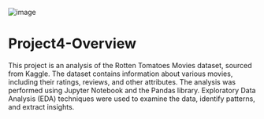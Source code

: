 ![image](https://user-images.githubusercontent.com/112281976/223488830-f6b3845a-da2c-4308-9753-e08669ea95bb.png)

# Project4-Overview
This project is an analysis of the Rotten Tomatoes Movies dataset, sourced from Kaggle. The dataset contains information about various movies, including their ratings, reviews, and other attributes.
The analysis was performed using Jupyter Notebook and the Pandas library. Exploratory Data Analysis (EDA) techniques were used to examine the data, identify patterns, and extract insights.
